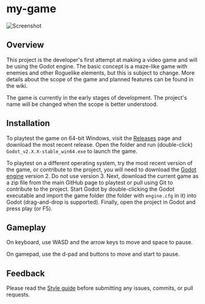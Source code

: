 # my-game

![Screenshot](screenshot.png?raw=true)

## Overview

This project is the developer's first attempt at making a video game and will be using the Godot engine. The basic concept is a maze-like game with enemies and other Roguelike elements, but this is subject to change. More details about the scope of the game and planned features can be found in the wiki.

The game is currently in the early stages of development. The project's name will be changed when the scope is better understood.


## Installation

To playtest the game on 64-bit Windows, visit the [Releases](https://github.com/KyleWJohnston/my-game/releases) page and download the most recent release. Open the folder and run (double-click) `Godot_v2.X.X-stable_win64.exe` to launch the game.

To playtest on a different operating system, try the most recent version of the game, or contribute to the project, you will need to download the [Godot engine](https://godotengine.org/download) version 2. Do not use version 3. Next, download the current game as a zip file from the main GitHub page to playtest or pull using Git to contribute to the project. Start Godot by double-clicking the Godot executable and import the game folder (the folder with `engine.cfg` in it) into Godot (drag-and-drop is supported). Finally, open the project in Godot and press play (or F5).


## Gameplay

On keyboard, use WASD and the arrow keys to move and space to pause.

On gamepad, use the d-pad and buttons to move and start to pause.


## Feedback

Please read the [Style guide](https://github.com/KyleWJohnston/my-game/wiki/Style-guide) before submitting any issues, commits, or pull requests.
